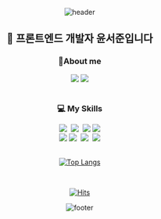 <div align="center">

![header](https://capsule-render.vercel.app/api?type=waving&color=0:88B14B,100:91EAE4&height=150&section=header&text=Seojun's%20GitHub&fontSize=30&fontColor=ffffff&fontAlignY=35)

<div align="center">

## 🌳 프론트엔드 개발자 윤서준입니다
    
                

<h3>🌱About me</h3> 
<a href="https://velog.io/@sj_yun" target="_blank"><img src="https://img.shields.io/badge/Velog-20C997?style=flat-square&logo=velog&logoColor=white"/></a>
<a href="mailto:pcohad12@gmail.com/" target="_blank"><img src="https://img.shields.io/badge/gmail-F24E1E?style=flat-square&logo=gmail&logoColor=white"/></a>
<br/>

<br>
<div align="center">
  <h3>💻 My Skills</h3>
<div>
	<img src="https://img.shields.io/badge/HTML-E34F26?style=flat-square&logo=HTML5&logoColor=white"/>&nbsp
	<img src="https://img.shields.io/badge/CSS-1572B6?style=flat-square&logo=CSS3&logoColor=white"/>&nbsp
	<img src="https://img.shields.io/badge/JavaScript-F7DF1E?style=flat-square&logo=JavaScript&logoColor=black"/>
  <img src="https://img.shields.io/badge/React-61DAFB?style=flat-square&logo=React&logoColor=white"/><br>
<img src="https://img.shields.io/badge/React Query-FF4154?style=flat-square&logo=reactquery&logoColor=white"/>
  <img src="https://img.shields.io/badge/typescript-3178C6?style=flat-square&logo=typescript&logoColor=white"/>&nbsp
  <img src="https://img.shields.io/badge/figma-F24E1E?style=flat-square&logo=figma&logoColor=white"/>&nbsp
  <img src="https://img.shields.io/badge/github-181717?style=flat-square&logo=github&logoColor=white">
</div>



<br>

[![Top Langs](https://github-readme-stats.vercel.app/api/top-langs/?username=junny97&hide=scss&layout=compact)](https://github.com/anuraghazra/github-readme-stats)

<br>

[![Hits](https://hits.seeyoufarm.com/api/count/incr/badge.svg?url=https%3A%2F%2Fgithub.com%2Fjunny97%2Fhit-counter&count_bg=%2379C83D&title_bg=%23555555&icon=&icon_color=%23E7E7E7&title=hits&edge_flat=false)](https://hits.seeyoufarm.com)



![footer](https://capsule-render.vercel.app/api?type=waving&color=0:88B14B,100:91EAE4&height=150&section=footer&text=&fontSize=50)
</div>
